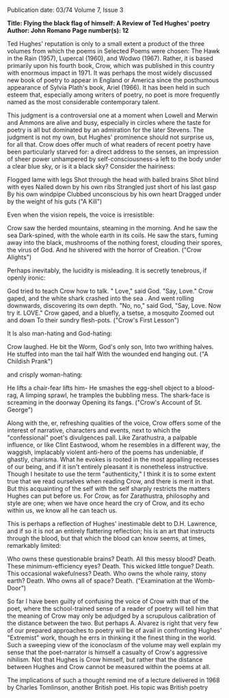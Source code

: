 Publication date: 03/74
Volume 7, Issue 3

**Title: Flying the black flag of himself: A Review of Ted Hughes' poetry**
**Author: John Romano**
**Page number(s): 12**

Ted Hughes' reputation is only to a small extent a product of the three volumes from which the poems in Selected Poems were chosen: The Hawk in the Rain (1957), Lupercal (1960), and Wodwo (1967). Rather, it is based primarily upon his fourth book, Crow, which was published in this country with enormous impact in 1971. It was perhaps the most widely discussed new book of poetry to appear in England or America since the posthumous appearance of Sylvia Plath's book, Ariel (1966). It has been held in such esteem that, especially among writers of poetry, no poet is more frequently named as the most considerable contemporary talent. 

This judgment is a controversial one at a moment when Lowell and Merwin and Ammons are alive and busy, especially in circles where the taste for poetry is all but dominated by an admiration for the later Stevens. The judgment is not my own, but Hughes' prominence should not surprise us, for all that. Crow does offer much of what readers of recent poetry have been particularly starved for: a direct address to the senses, an impression of sheer power unhampered by self-consciousness-a left to the body under a clear blue sky, or is it a black sky? Consider the hairiness: 

Flogged lame with legs 
Shot through the head with balled brains 
Shot blind with eyes 
Nailed down by his own ribs 
Strangled just short of his last gasp 
By his own windpipe 
Clubbed unconscious by his own heart 
Dragged under by the weight of his guts 
("A Kill") 

Even when the vision repels, the voice is irresistible: 

Crow saw the herded mountains, steaming in the morning. 
And he saw the sea 
Dark-spined, with the whole earth in its coils. 
He saw the stars, fuming away into the black, 
mushrooms of the nothing forest, clouding 
their spores, the virus of God. 
And he shivered with the horror of Creation. 
("Crow Alights") 

Perhaps inevitably, the lucidity is misleading. It is secretly tenebrous, if openly ironic: 

God tried to teach Crow how to talk. 
" Love," said God. "Say, Love." 
Crow gaped, and the white shark crashed into the sea 
. 
And went rolling downwards, discovering its own depth. 
"No, no," said God, "Say, Love. Now try it. LOVE." 
Crow gaped, and a bluefly, a tsetse, a mosquito 
Zoomed out and down 
To their sundry flesh-pots. 
("Crow's First Lesson") 

It ls also man-hating and God-hating: 

Crow laughed. 
He bit the Worm, God's only son, 
Into two writhing halves. 
He stuffed into man the tail half 
With the wounded end hanging out. 
("A Childish Prank") 

and crisply woman-hating: 

He lifts a chair-fear lifts him-
He smashes the egg-shell object to a blood-rag, 
A limping sprawl, he tramples the bubbling mess. 
The shark-face is screaming in the doorway 
Opening its fangs. 
("Crow's Account of St. George") 

Along with the, er, refreshing qualities of the voice, Crow offers some of the interest of narrative, characters and events, next to which the "confessional" poet's divulgences pall. Like Zarathustra, a palpable influence, or like Clint Eastwood, whom he resembles in a different way, the waggish, implacably violent anti-hero of the poems has undeniable, if ghastly, charisma. What he evokes is rooted in the most appalling recesses of our being, and if it isn't entirely pleasant it is nonetheless instructive. Though I hesitate to use the term "authenticity," I think it is to some extent true that we read ourselves when reading Crow, and there is merit in that. But this acquainting of the self with the self sharply restricts the matters Hughes can put before us. For Crow, as for Zarathustra, philosophy and style are one; when we have once heard the cry of Crow, and its echo within us, we know all he can teach us. 

This is perhaps a reflection of Hughes' inestimable debt to D.H. Lawrence, and if so it is not an entirely flattering reflection; his is an art that instructs through the blood, but that which the blood can know seems, at times, remarkably limited: 

Who owns these questionable brains? Death. 
All this messy blood? Death. 
These minimum-efficiency eyes? Death. 
This wicked little tongue? Death. 
This occasional wakefulness? Death. 
Who owns the whole rainy, stony earth? Death. 
Who owns all of space? Death. 
("Examination at the Womb-Door") 

So far I have been guilty of confusing the voice of Crow with that of the poet, where the school-trained sense of a reader of poetry will tell him that the meaning of Crow may only be adjudged by a scrupulous calibration of the distance between the two. But perhaps A. Alvarez is right that very few of our prepared approaches to poetry will be of avail in confronting Hughes' "Extremist" work, though he errs in thinking it the finest thing in the world. Such a sweeping view of the iconoclasm of the volume may well explain my sense that the poet-narrator is himself a casualty of Crow's aggressive nihilism. Not that Hughes is Crow himself, but rather that the distance between Hughes and Crow cannot be measured within the poems at all. 

The implications of such a thought remind me of a lecture delivered in 1968 by Charles Tomlinson, another British poet. His topic was British poetry